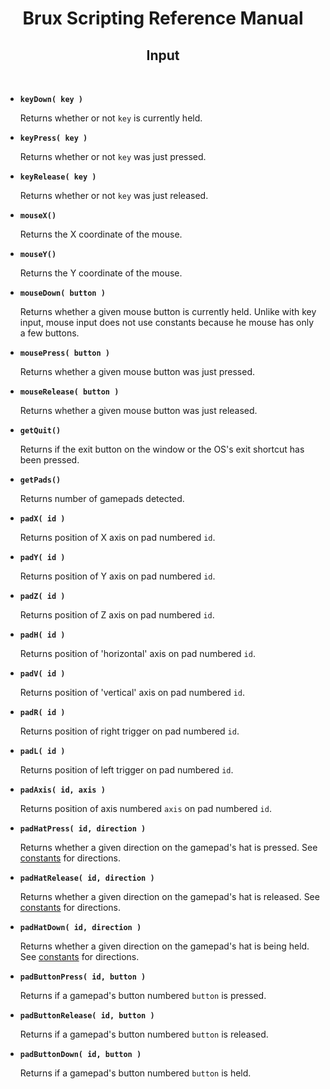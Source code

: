 # <center>**Brux Scripting Reference Manual**</center>
## <center>Input</center>



&nbsp;

* <a name="keyDown"></a>**`keyDown( key )`**

  Returns whether or not `key` is currently held.

* <a name="keyPress"></a>**`keyPress( key )`**

  Returns whether or not `key` was just pressed.

* <a name="keyRelease"></a>**`keyRelease( key )`**

  Returns whether or not `key` was just released.

* <a name="mouseX"></a>**`mouseX()`**

  Returns the X coordinate of the mouse.

* <a name="mouseY"></a>**`mouseY()`**

  Returns the Y coordinate of the mouse.

* <a name="mouseDown"></a>**`mouseDown( button )`**

  Returns whether a given mouse button is currently held. Unlike with key input, mouse input does not use constants because he mouse has only a few buttons.

* <a name="mousePress"></a>**`mousePress( button )`**

  Returns whether a given mouse button was just pressed.

* <a name="mouseRelease"></a>**`mouseRelease( button )`**

  Returns whether a given mouse button was just released.

* <a name="getQuit"></a>**`getQuit()`**

  Returns if the exit button on the window or the OS's exit shortcut has been pressed.

* <a name="getPads"></a>**`getPads()`**

  Returns number of gamepads detected.

* <a name="padX"></a>**`padX( id )`**

  Returns position of X axis on pad numbered `id`.

* <a name="padY"></a>**`padY( id )`**

  Returns position of Y axis on pad numbered `id`.

* <a name="padZ"></a>**`padZ( id )`**

  Returns position of Z axis on pad numbered `id`.

* <a name="padH"></a>**`padH( id )`**

  Returns position of 'horizontal' axis on pad numbered `id`.

* <a name="padV"></a>**`padV( id )`**

  Returns position of 'vertical' axis on pad numbered `id`.

* <a name="padR"></a>**`padR( id )`**

  Returns position of right trigger on pad numbered `id`.

* <a name="padL"></a>**`padL( id )`**

  Returns position of left trigger on pad numbered `id`.

* <a name="padAxis"></a>**`padAxis( id, axis )`**

  Returns position of axis numbered `axis` on pad numbered `id`.

* <a name="padHatPress"></a>**`padHatPress( id, direction )`**

  Returns whether a given direction on the gamepad's hat is pressed. See [constants](constants.md#joystick) for directions.

* <a name="padHatRelease"></a>**`padHatRelease( id, direction )`**

  Returns whether a given direction on the gamepad's hat is released. See [constants](constants.md#joystick) for directions.

* <a name="padHatDown"></a>**`padHatDown( id, direction )`**

  Returns whether a given direction on the gamepad's hat is being held. See [constants](constants.md#joystick) for directions.

* <a name="padButtonPress"></a>**`padButtonPress( id, button )`**

  Returns if a gamepad's button numbered `button` is pressed.

* <a name="padButtonRelease"></a>**`padButtonRelease( id, button )`**

  Returns if a gamepad's button numbered `button` is released.

* <a name="padButtonDown"></a>**`padButtonDown( id, button )`**

  Returns if a gamepad's button numbered `button` is held.